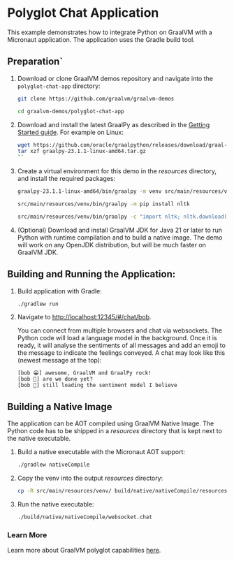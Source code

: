 # Polyglot Chat Application

This example demonstrates how to integrate Python on GraalVM with a Micronaut application.
The application uses the Gradle build tool.

## Preparation`

1. Download or clone GraalVM demos repository and navigate into the `polyglot-chat-app` directory:
    ```bash
    git clone https://github.com/graalvm/graalvm-demos
    ```
    ```bash
    cd graalvm-demos/polyglot-chat-app
    ```

2. Download and install the latest GraalPy as described in the [Getting Started guide](https://www.graalvm.org/latest/reference-manual/python/#installing-graalpy). For example on Linux:
   ```bash
   wget https://github.com/oracle/graalpython/releases/download/graal-23.1.1/graalpy-23.1.1-linux-amd64.tar.gz
   tar xzf graalpy-23.1.1-linux-amd64.tar.gz
   ``

3. Create a virtual environment for this demo in the _resources_ directory, and install the required packages:
   ```bash
   graalpy-23.1.1-linux-amd64/bin/graalpy -m venv src/main/resources/venv
   ```
   ```bash
   src/main/resources/venv/bin/graalpy -m pip install nltk
   ```
   ```bash
   src/main/resources/venv/bin/graalpy -c "import nltk; nltk.download('vader_lexicon')"
   ```

4. (Optional) Download and install GraalVM JDK for Java 21 or later to run Python with runtime compilation and to build a native image. 
The demo will work on any OpenJDK distribution, but will be much faster on GraalVM JDK.

## Building and Running the Application:

1. Build application with Gradle:
   ```bash
   ./gradlew run
   ```

2. Navigate to [http://localhost:12345/#/chat/bob](http://localhost:12345/#/chat/bob).

    You can connect from multiple browsers and chat via websockets.
    The Python code will load a language model in the background.
    Once it is ready, it will analyse the sentiments of all messages and add an emoji to the message to indicate the feelings conveyed.
    A chat may look like this (newest message at the top):

    ```
    [bob 😀] awesome, GraalVM and GraalPy rock!
    [bob 🫥] are we done yet?
    [bob 💬] still loading the sentiment model I believe
    ```

## Building a Native Image

The application can be AOT compiled using GraalVM Native Image.
The Python code has to be shipped in a _resources_ directory that is kept next to the native executable.

1. Build a native executable with the Micronaut AOT support:
   ```bash
   ./gradlew nativeCompile
   ```

2. Copy the venv into the output _resources_ directory:
   ```bash
   cp -R src/main/resources/venv/ build/native/nativeCompile/resources/python/
   ```

3. Run the native executable:
   ```bash
   ./build/native/nativeCompile/websocket.chat
   ```

### Learn More 

Learn more about GraalVM polyglot capabilities [here](https://www.graalvm.org/latest/reference-manual/polyglot-programming/).
